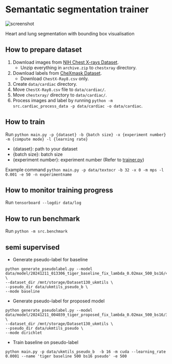 # Semantatic segmentation trainer
![screenshot](src/notebook/test.png)

Heart and lung segmentation with bounding box visualisation

## How to prepare dataset
1. Download images from [NIH Chest X-rays Dataset](https://www.kaggle.com/datasets/nih-chest-xrays/data).
    - Unzip everything in `archive.zip` to `chestxray` directory.
2. Download labels from [CheXmask Dataset](https://physionet.org/content/chexmask-cxr-segmentation-data/0.4/).
    - Download `ChestX-Ray8.csv` only.
3. Create `data/cardiac` directory.
4. Move `ChestX-Ray8.csv` file to `data/cardiac/`.
5. Move `chestxray/` directory to `data/cardiac/`.
6. Process images and label by running `python -m src.cardiac_process_data -p data/cardiac -o data/cardiac`.


## How to train
Run `python main.py -p {dataset} -b {batch size} -x {experiment number} -m {compute mode} -l {learning rate}`

- {dataset}: path to your dataset 
- {batch size}: batch size 
- {experiment number}: experiment number (Refer to [trainer.py](src/service/trainer.py))  

Example command 
`python main.py -p data/textocr -b 32 -x 0 -m mps -l 0.001 -e 50 -n experimentname`

## How to monitor training progress
Run `tensorboard --logdir data/log`

## How to run benchmark
Run `python -m src.benchmark`


## semi supervised
* Generate pseudo-label for baseline
```
python generate_pseudolabel.py --model data/model/20241211_013306_tiger_baseline_fix_lambda_0.02max_500_bs16/499_tiger_baseline_fix_lambda_0.02max_500_bs16_model.pt \
--dataset_dir /mnt/storage/Dataset130_ukmtils \
--pseudo_dir data/ukmtils_pseudo_b \
--mode baseline
```
* Generate pseudo-label for proposed model
```
python generate_pseudolabel.py --model data/model/20241211_004039_tiger_proposed_fix_lambda_0.02max_500_bs16/361_tiger_proposed_fix_lambda_0.02max_500_bs16_model.pt \
--dataset_dir /mnt/storage/Dataset130_ukmtils \
--pseudo_dir data/ukmtils_pseudo \
--mode dirichlet
```

* Train baseline on pseudo-label
```
python main.py -p data/ukmtils_pseudo_b  -b 16 -m cuda --learning_rate 0.0001 --name 'tiger baseline 500 bs16 pseudo' -e 500
```